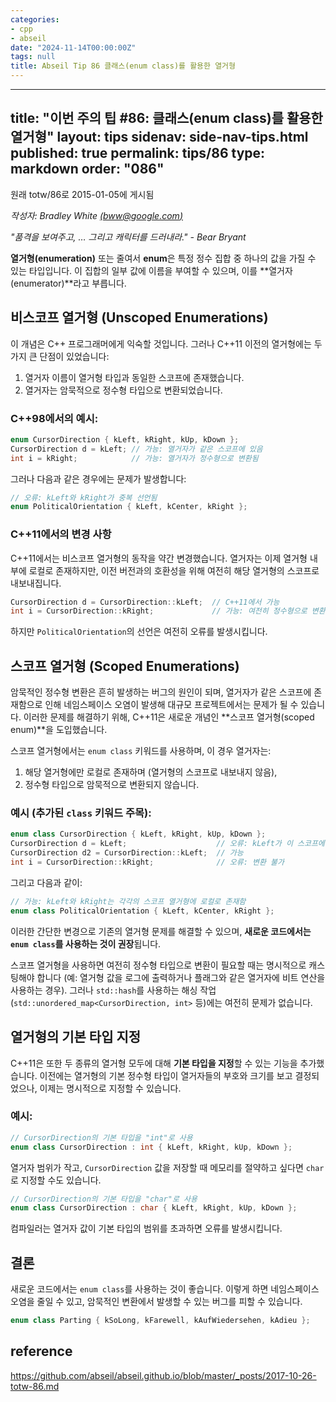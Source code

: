```yaml
---
categories:
- cpp
- abseil
date: "2024-11-14T00:00:00Z"
tags: null
title: Abseil Tip 86 클래스(enum class)를 활용한 열거형
---
```


---
title: "이번 주의 팁 #86: 클래스(enum class)를 활용한 열거형"
layout: tips
sidenav: side-nav-tips.html
published: true
permalink: tips/86
type: markdown
order: "086"
---

원래 totw/86로 2015-01-05에 게시됨

*작성자: Bradley White [(bww@google.com)](mailto:bww@google.com)*

*"품격을 보여주고, … 그리고 캐릭터를 드러내라." - Bear Bryant*

**열거형(enumeration)** 또는 줄여서 **enum**은 특정 정수 집합 중 하나의 값을 가질 수 있는 타입입니다. 이 집합의 일부 값에 이름을 부여할 수 있으며, 이를 **열거자(enumerator)**라고 부릅니다.

## 비스코프 열거형 (Unscoped Enumerations)

이 개념은 C++ 프로그래머에게 익숙할 것입니다. 그러나 C++11 이전의 열거형에는 두 가지 큰 단점이 있었습니다:

1. 열거자 이름이 열거형 타입과 동일한 스코프에 존재했습니다.
2. 열거자는 암묵적으로 정수형 타입으로 변환되었습니다.

### C++98에서의 예시:

```c++
enum CursorDirection { kLeft, kRight, kUp, kDown };
CursorDirection d = kLeft; // 가능: 열거자가 같은 스코프에 있음
int i = kRight;            // 가능: 열거자가 정수형으로 변환됨
```

그러나 다음과 같은 경우에는 문제가 발생합니다:

```c++
// 오류: kLeft와 kRight가 중복 선언됨
enum PoliticalOrientation { kLeft, kCenter, kRight };
```

### C++11에서의 변경 사항

C++11에서는 비스코프 열거형의 동작을 약간 변경했습니다. 열거자는 이제 열거형 내부에 로컬로 존재하지만, 이전 버전과의 호환성을 위해 여전히 해당 열거형의 스코프로 내보내집니다.

```c++
CursorDirection d = CursorDirection::kLeft;  // C++11에서 가능
int i = CursorDirection::kRight;             // 가능: 여전히 정수형으로 변환됨
```

하지만 `PoliticalOrientation`의 선언은 여전히 오류를 발생시킵니다.

## 스코프 열거형 (Scoped Enumerations)

암묵적인 정수형 변환은 흔히 발생하는 버그의 원인이 되며, 열거자가 같은 스코프에 존재함으로 인해 네임스페이스 오염이 발생해 대규모 프로젝트에서는 문제가 될 수 있습니다. 이러한 문제를 해결하기 위해, C++11은 새로운 개념인 **스코프 열거형(scoped enum)**을 도입했습니다.

스코프 열거형에서는 `enum class` 키워드를 사용하며, 이 경우 열거자는:

1. 해당 열거형에만 로컬로 존재하며 (열거형의 스코프로 내보내지 않음),
2. 정수형 타입으로 암묵적으로 변환되지 않습니다.

### 예시 (추가된 `class` 키워드 주목):

```c++
enum class CursorDirection { kLeft, kRight, kUp, kDown };
CursorDirection d = kLeft;                    // 오류: kLeft가 이 스코프에 없음
CursorDirection d2 = CursorDirection::kLeft;  // 가능
int i = CursorDirection::kRight;              // 오류: 변환 불가
```

그리고 다음과 같이:

```c++
// 가능: kLeft와 kRight는 각각의 스코프 열거형에 로컬로 존재함
enum class PoliticalOrientation { kLeft, kCenter, kRight };
```

이러한 간단한 변경으로 기존의 열거형 문제를 해결할 수 있으며, **새로운 코드에서는 `enum class`를 사용하는 것이 권장**됩니다.

스코프 열거형을 사용하면 여전히 정수형 타입으로 변환이 필요할 때는 명시적으로 캐스팅해야 합니다 (예: 열거형 값을 로그에 출력하거나 플래그와 같은 열거자에 비트 연산을 사용하는 경우). 그러나 `std::hash`를 사용하는 해싱 작업(`std::unordered_map<CursorDirection, int>` 등)에는 여전히 문제가 없습니다.

## 열거형의 기본 타입 지정

C++11은 또한 두 종류의 열거형 모두에 대해 **기본 타입을 지정**할 수 있는 기능을 추가했습니다. 이전에는 열거형의 기본 정수형 타입이 열거자들의 부호와 크기를 보고 결정되었으나, 이제는 명시적으로 지정할 수 있습니다.

### 예시:

```c++
// CursorDirection의 기본 타입을 "int"로 사용
enum class CursorDirection : int { kLeft, kRight, kUp, kDown };
```

열거자 범위가 작고, `CursorDirection` 값을 저장할 때 메모리를 절약하고 싶다면 `char`로 지정할 수도 있습니다.

```c++
// CursorDirection의 기본 타입을 "char"로 사용
enum class CursorDirection : char { kLeft, kRight, kUp, kDown };
```

컴파일러는 열거자 값이 기본 타입의 범위를 초과하면 오류를 발생시킵니다.

## 결론

새로운 코드에서는 `enum class`를 사용하는 것이 좋습니다. 이렇게 하면 네임스페이스 오염을 줄일 수 있고, 암묵적인 변환에서 발생할 수 있는 버그를 피할 수 있습니다.

```c++
enum class Parting { kSoLong, kFarewell, kAufWiedersehen, kAdieu };
```

## reference

https://github.com/abseil/abseil.github.io/blob/master/_posts/2017-10-26-totw-86.md